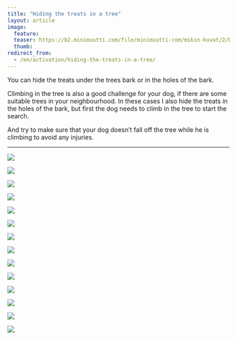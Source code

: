 ```yaml
---
title: "Hiding the treats in a tree"
layout: article
image:
  feature:
  teaser: https://b2.minimuutti.com/file/minimuutti-com/mikin-kuvat/2/DSC29249-245px.jpg
  thumb:
redirect_from:
  - /en/activation/hiding-the-treats-in-a-tree/
---
```

You can hide the treats under the trees bark or in the holes of the bark.

Climbing in the tree is also a good challenge for your dog, if there are some suitable trees in your neighbourhood. In these cases I also hide the treats in the holes of the bark, but first the dog needs to climb in the tree to start the search.

And try to make sure that your dog doesn’t fall off the tree while he is climbing to avoid any injuries.

---

![](https://b2.minimuutti.com/file/minimuutti-com/mikin-kuvat/2/DSC29244-800px.jpg)

![](https://b2.minimuutti.com/file/minimuutti-com/mikin-kuvat/2/DSC29242-800px.jpg)

![](https://b2.minimuutti.com/file/minimuutti-com/mikin-kuvat/2/DSC29267-800px.jpg)

![](https://b2.minimuutti.com/file/minimuutti-com/mikin-kuvat/2/DSC29249-800px.jpg)

![](https://b2.minimuutti.com/file/minimuutti-com/aktivointi/namien-piilotus-puuhun/DSC23854_2-800px.jpg)

![](https://b2.minimuutti.com/file/minimuutti-com/aktivointi/namien-piilotus-puuhun/DSC25456_2-800px.jpg)

![](https://b2.minimuutti.com/file/minimuutti-com/aktivointi/namien-piilotus-puuhun/DSC25459_2-800px.jpg)

![](https://b2.minimuutti.com/file/minimuutti-com/aktivointi/namien-piilotus-puuhun/DSC25421_2-800px.jpg)

![](https://b2.minimuutti.com/file/minimuutti-com/aktivointi/namien-piilotus-puuhun/DS19647-800px.jpg)

![](https://b2.minimuutti.com/file/minimuutti-com/aktivointi/namien-piilotus-puuhun/DS19645-800px.jpg)

![](https://b2.minimuutti.com/file/minimuutti-com/aktivointi/namien-piilotus-puuhun/DSC42805-800px.jpg)

![](https://b2.minimuutti.com/file/minimuutti-com/aktivointi/namien-piilotus-puuhun/DSC55047-800px.jpg)

![](https://b2.minimuutti.com/file/minimuutti-com/aktivointi/namien-piilotus-puuhun/DSC29234_2-800px.jpg)

![](https://b2.minimuutti.com/file/minimuutti-com/aktivointi/namien-piilotus-puuhun/DSC29236_2-800px.jpg)
